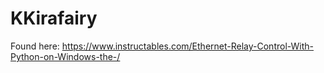 # KKirafairy

Found here: https://www.instructables.com/Ethernet-Relay-Control-With-Python-on-Windows-the-/
